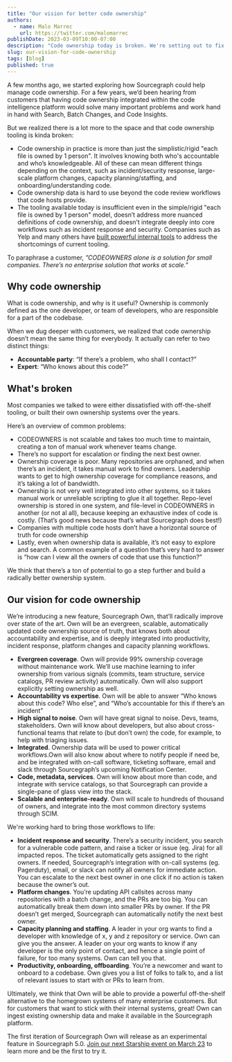 ```yaml
---
title: "Our vision for better code ownership"
authors:
  - name: Malo Marrec
    url: https://twitter.com/malomarrec
publishDate: 2023-03-09T10:00-07:00
description: "Code ownership today is broken. We're setting out to fix it."
slug: our-vision-for-code-ownership
tags: [blog]
published: true
---
```



A few months ago, we started exploring how Sourcegraph could help manage code ownership. For a few years, we’d been hearing from customers that having code ownership integrated within the code intelligence platform would solve many important problems and work hand in hand with Search, Batch Changes, and Code Insights. 

But we realized there is a lot more to the space and that code ownership tooling is kinda broken:

- Code ownership in practice is more than just the simplistic/rigid "each file is owned by 1 person". It involves knowing both who's accountable and who’s knowledgeable. All of these can mean different things depending on the context, such as incident/security response, large-scale platform changes, capacity planning/staffing, and onboarding/understanding code.
- Code ownership data is hard to use beyond the code review workflows that code hosts provide.
- The tooling available today is insufficient even in the simple/rigid "each file is owned by 1 person" model, doesn’t address more nuanced definitions of code ownership, and doesn’t integrate deeply into core workflows such as incident response and security. Companies such as Yelp and many others have [built powerful internal tools](https://engineeringblog.yelp.com/2021/01/whose-code-is-it-anyway.html) to address the shortcomings of current tooling.

To paraphrase a customer, *”CODEOWNERS alone is a solution for small companies. There’s no enterprise solution that works at scale.”*

## Why code ownership

What is code ownership, and why is it useful? Ownership is commonly defined as the one developer, or team of developers, who are responsible for a part of the codebase. 

When we dug deeper with customers, we realized that code ownership doesn’t mean the same thing for everybody. It actually can refer to two distinct things:

- **Accountable party**: “If there’s a problem, who shall I contact?”
- **Expert**: “Who knows about this code?”

## What's broken

Most companies we talked to were either dissatisfied with off-the-shelf tooling, or built their own ownership systems over the years. 

Here’s an overview of common problems:

- CODEOWNERS is not scalable and takes too much time to maintain, creating a ton of manual work whenever teams change. 
- There’s no support for escalation or finding the next best owner.
- Ownership coverage is poor. Many repositories are orphaned, and when there’s an incident, it takes manual work to find owners. Leadership wants to get to high ownership coverage for compliance reasons, and it’s taking a lot of bandwidth.
- Ownership is not very well integrated into other systems, so it takes manual work or unreliable scripting to glue it all together.
Repo-level ownership is stored in one system, and file-level in CODEOWNERS in another (or not al all), because keeping an exhaustive index of code is costly. (That’s good news because that’s what Sourcegraph does best!)
- Companies with multiple code hosts don’t have a horizontal source of truth for code ownership
- Lastly, even when ownership data is available, it’s not easy to explore and search. A common example of a question that’s very hard to answer is “how can I view all the owners of code that use this function?”

We think that there’s a ton of potential to go a step further and build a radically better ownership system.

## Our vision for code ownership

We’re introducing a new feature, Sourcegraph Own, that’ll radically improve over state of the art. Own will be an evergreen, scalable, automatically updated code ownership source of truth, that knows both about accountability and expertise, and is deeply integrated into productivity, incident response, platform changes and capacity planning workflows.

- **Evergreen coverage**. Own will provide 99% ownership coverage without maintenance work. We’ll use machine learning to infer ownership from various signals (commits, team structure, service catalogs, PR review activity) automatically. Own will also support explicitly setting ownership as well.
- **Accountability vs expertise**. Own will be able to answer “Who knows about this code? Who else”, and “Who’s accountable for this if there’s an incident”
- **High signal to noise**. Own will have great signal to noise.
Devs, teams, stakeholders. Own will know about developers, but also about cross-functional teams that relate to (but don’t own) the code, for example, to help with triaging issues.
- **Integrated**. Ownership data will be used to power critical workflows.Own will also know about where to notify people if need be, and be integrated with on-call software, ticketing software, email and slack through Sourcegraph’s upcoming Notification Center.
- **Code, metadata, services**. Own will know about more than code, and integrate with service catalogs, so that Sourcegraph can provide a single-pane of glass view into the stack.
- **Scalable and enterprise-ready**. Own will scale to hundreds of thousand of owners, and integrate into the most common directory systems through SCIM.

We're working hard to bring those workflows to life:

- **Incident response and security**. There’s a security incident, you search for a vulnerable code pattern, and raise a ticker or issue (eg. Jira) for all impacted repos. The ticket automatically gets assigned to the right owners. If needed, Sourcegraph’s integration with on-call systems (eg. Pagerduty), email, or slack can notify all owners for immediate action. You can escalate to the next best owner in one click if no action is taken because the owner’s out.
- **Platform changes**. You’re updating API callsites across many repositories with a batch change, and the PRs are too big. You can automatically break them down into smaller PRs by owner. If the PR doesn’t get merged, Sourcegraph can automatically notify the next best owner.
- **Capacity planning and staffing**. A leader in your org wants to find a developer with knowledge of x, y and z repository or service. Own can give you the answer. A leader on your org wants to know if any developer is the only point of contact, and hence a single point of failure, for too many systems. Own can tell you that.
- **Productivity, onboarding, offboarding**. You’re a newcomer and want to onboard to a codebase. Own gives you a list of folks to talk to, and a list of relevant issues to start with or PRs to learn from.

Ultimately, we think that Own will be able to provide a powerful off-the-shelf alternative to the homegrown systems of many enterprise customers. But for customers that want to stick with their internal systems, great! Own can ingest existing ownership data and make it available in the Sourcegraph platform.

The first iteration of Sourcegraph Own will release as an experimental feature in Sourcegraph 5.0. [Join our next Starship event on March 23](http://about.sourcegraph.com/starship) to learn more and be the first to try it.
